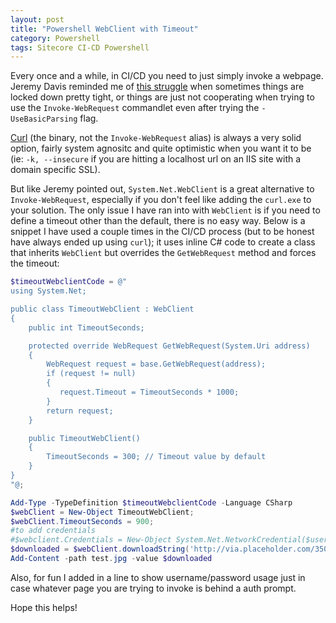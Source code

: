 ```yaml
---
layout: post
title: "Powershell WebClient with Timeout"
category: Powershell
tags: Sitecore CI-CD Powershell
---
```


Every once and a while, in CI/CD you need to just simply invoke a webpage. Jeremy Davis reminded me of [this struggle](https://jermdavis.wordpress.com/2018/01/08/issues-with-invoke-webrequest-and-ie-on-servers/) when sometimes things are locked down pretty tight, or things are just not cooperating when trying to use the `Invoke-WebRequest` commandlet even after trying the `-UseBasicParsing` flag.

[Curl](https://curl.haxx.se/download.html) (the binary, not the `Invoke-WebRequest` alias) is always a very solid option, fairly system agnositc and quite optimistic when you want it to be (ie: `-k, --insecure` if you are hitting a localhost url on an IIS site with a domain specific SSL).

But like Jeremy pointed out, `System.Net.WebClient` is a great alternative to `Invoke-WebRequest`, especially if you don't feel like adding the `curl.exe` to your solution.  The only issue I have ran into with `WebClient` is if you need to define a timeout other than the default, there is no easy way.  Below is a snippet I have used a couple times in the CI/CD process (but to be honest have always ended up using `curl`); it uses inline C# code to create a class that inherits `WebClient` but overrides the `GetWebRequest` method and forces the timeout: 


```powershell
$timeoutWebclientCode = @"
using System.Net;

public class TimeoutWebClient : WebClient
{
    public int TimeoutSeconds;

    protected override WebRequest GetWebRequest(System.Uri address)
    {
        WebRequest request = base.GetWebRequest(address);
        if (request != null)
        {
           request.Timeout = TimeoutSeconds * 1000;
        }
        return request;
    }

    public TimeoutWebClient()
    {
        TimeoutSeconds = 300; // Timeout value by default
    }
}
"@;

Add-Type -TypeDefinition $timeoutWebclientCode -Language CSharp
$webClient = New-Object TimeoutWebClient;
$webClient.TimeoutSeconds = 900;
#to add credentials
#$webclient.Credentials = New-Object System.Net.NetworkCredential($username,$password)
$downloaded = $webClient.downloadString('http://via.placeholder.com/350x150')
Add-Content -path test.jpg -value $downloaded
```

Also, for fun I added in a line to show username/password usage just in case whatever page you are trying to invoke is behind a auth prompt.

Hope this helps!

